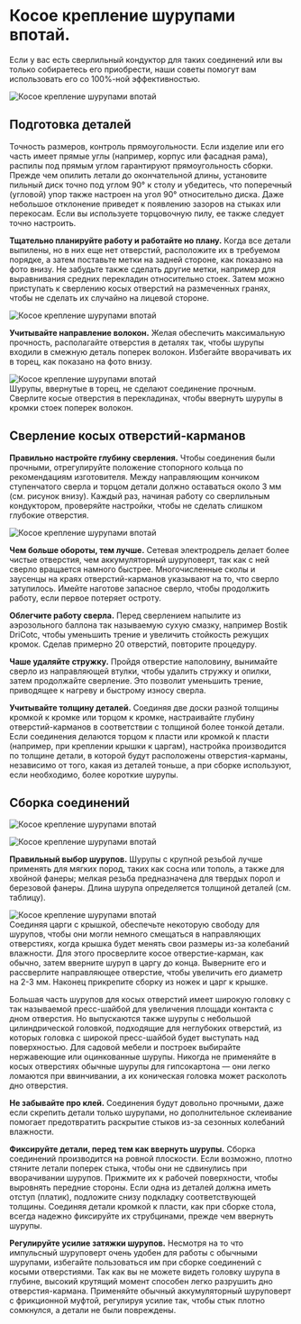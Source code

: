 # Косое крепление шурупами впотай.
Если у вас есть сверлильный кондуктор для таких соединений или вы только
собираетесь его приобрести, наши советы помогут вам использовать его со 100%-ной
эффективностью.

![Косое крепление шурупами впотай][id1]

## Подготовка деталей

Точность размеров, контроль прямоугольности. Если изделие или его часть имеет
прямые углы (например, корпус или фасадная рама), распилы под прямым углом
гарантируют прямоугольность сборки. Прежде чем опилить летали до окончательной
длины, установите пильный диск точно под углом 90° к столу и убедитесь, что
поперечный (угловой) упор также настроен на угол 90° относительно диска. Даже
небольшое отклонение приведет к появлению зазоров на стыках или перекосам. Если
вы используете торцовочную пилу, ее также следует точно настроить.

**Тщательно планируйте работу и работайте но плану.** Когда все детали выпилены, но
в них еще нет отверстий, расположите их в требуемом порядке, а затем поставьте
метки на задней стороне, как показано на фото внизу. Не забудьте также сделать
другие метки, например для выравнивания средних перекладин относительно стоек.
Затем можно приступать к сверлению косых отверстий на размеченных гранях, чтобы
не сделать их случайно на лицевой стороне.

![Косое крепление шурупами впотай][id2]

**Учитывайте направление волокон.** Желая обеспечить максимальную прочность, располагайте отверстия в деталях так, чтобы шурупы входили в смежную деталь поперек волокон. Избегайте вворачивать их в торец, как показано на фото внизу.

![Косое крепление шурупами впотай][id3]  
Шурупы, ввернутые в торец, не сделают соединение прочным. Сверлите косые отверстия в перекладинах, чтобы ввернуть шурупы в кромки стоек поперек волокон.

## Сверление косых отверстий-карманов

**Правильно настройте глубину сверления.** Чтобы соединения были прочными, отрегулируйте положение стопорного кольца по рекомендациям изготовителя. Между направляющим кончиком ступенчатого сверла и торцом детали должно оставаться около 3 мм (см. рисунок внизу). Каждый раз, начиная работу со сверлильным кондуктором, проверяйте настройки, чтобы не сделать слишком глубокие отверстия.

![Косое крепление шурупами впотай][id4]

**Чем больше обороты, тем лучше.** Сетевая электродрель делает более чистые отверстия, чем аккумуляторный шуруповерт, так как с ней сверло вращается намного быстрее. Многочисленные сколы и заусенцы на краях отверстий-карманов указывают на то, что сверло затупилось. Имейте наготове запасное сверло, чтобы продолжить работу, если первое потеряет остроту.

**Облегчите работу сверла.** Перед сверлением напылите из аэрозольного баллона так называемую сухую смазку, например Bostik DriCotc, чтобы уменьшить трение и увеличить стойкость режущих кромок. Сделав примерно 20 отверстий, повторите процедуру.

**Чаше удаляйте стружку.** Пройдя отверстие наполовину, вынимайте сверло из направляющей втулки, чтобы удалить стружку и опилки, затем продолжайте сверление. Это позволит уменьшить трение, приводящее к нагреву и быстрому износу сверла.

**Учитывайте толщину деталей.** Соединяя две доски разной толщины кромкой к кромке или торцом к кромке, настраивайте глубину отверстий-карманов в соответствии с толщиной более тонкой детали. Если соединения делаются торцом к пласти или кромкой к пласти (например, при креплении крышки к царгам), настройка производится по толщине детали, в которой будут расположены отверстия-карманы, независимо от того, какая из деталей тоньше, а при сборке используют, если необходимо, более короткие шурупы.

## Сборка соединений

![Косое крепление шурупами впотай][id5]

![Косое крепление шурупами впотай][id6]

**Правильный выбор шурупов.** Шурупы с крупной резьбой лучше применять для мягких пород, таких как сосна или тополь, а также для хвойной фанеры; мелкая резьба предназначена для твердых порол и березовой фанеры. Длина шурупа определяется толщиной деталей (см. таблицу).

![Косое крепление шурупами впотай][id7]  
Соединяя царги с крышкой, обеспечьте некоторую свободу для шурупов, чтобы они могли немного смещаться в направляющих отверстиях, когда крышка будет менять свои размеры из-за колебаний влажности. Для этого просверлите косое отверстие-карман, как обычно, затем вверните шуруп в царгу до конца. Выверните его и рассверлите направляющее отверстие, чтобы увеличить его диаметр на 2-3 мм. Наконец прикрепите сборку из ножек и царг к крышке.

Большая часть шурупов для косых отверстий имеет широкую головку с так называемой пресс-шайбой для увеличения площади контакта с дном отверстия. Но выпускаются также шурупы с небольшой цилиндрической головкой, подходящие для неглубоких отверстий, из которых головка с широкой пресс-шайбой будет выступать над поверхностью. Для садовой мебели и построек выбирайте нержавеющие или оцинкованные шурупы. Никогда не применяйте в косых отверстиях обычные шурупы для гипсокартона — они легко ломаются при ввинчивании, а их коническая головка может расколоть дно отверстия.

**Не забывайте про клей.** Соединения будут довольно прочными, даже если скрепить детали только шурупами, но дополнительное склеивание помогает предотвратить раскрытие стыков из-за сезонных колебаний влажности.

**Фиксируйте детали, перед тем как ввернуть шурупы.** Сборка соединений производится на ровной плоскости. Если возможно, плотно стяните летали поперек стыка, чтобы они не сдвинулись при вворачивании шурупов. Прижмите их к рабочей поверхности, чтобы выровнять передние стороны. Если одна из деталей должна иметь отступ (платик), подложите снизу подкладку соответствующей толщины. Соединяя детали кромкой к пласти, как при сборке стола, всегда надежно фиксируйте их струбцинами, прежде чем ввернуть шурупы.

**Регулируйте усилие затяжки шурупов.** Несмотря на то что импульсный шуруповерт очень удобен для работы с обычными шурупами, избегайте пользоваться им при сборке соединений с косыми отверстиями. Так как вы не можете видеть головку шурупа в глубине, высокий крутящий момент способен легко разрушить дно отверстия-кармана. Применяйте обычный аккумуляторный шуруповерт с фрикционной муфтой, регулируя усилие так, чтобы стык плотно сомкнулся, а детали не были повреждены.

[id1]: /images/Houseworks/Master/Woodmaster/kosoe_kreplenie_shurupami-1.jpg 'Косое крепление шурупами впотай'
[id2]: /images/Houseworks/Master/Woodmaster/kosoe_kreplenie_shurupami-2.jpg 'Косое крепление шурупами впотай'
[id3]: /images/Houseworks/Master/Woodmaster/kosoe_kreplenie_shurupami-3.jpg 'Косое крепление шурупами впотай'
[id4]: /images/Houseworks/Master/Woodmaster/kosoe_kreplenie_shurupami-4.jpg 'Косое крепление шурупами впотай'
[id5]: /images/Houseworks/Master/Woodmaster/kosoe_kreplenie_shurupami-5.jpg 'Косое крепление шурупами впотай'
[id6]: /images/Houseworks/Master/Woodmaster/kosoe_kreplenie_shurupami-6.jpg 'Косое крепление шурупами впотай'
[id7]: /images/Houseworks/Master/Woodmaster/kosoe_kreplenie_shurupami-7.jpg  'Косое крепление шурупами впотай'

